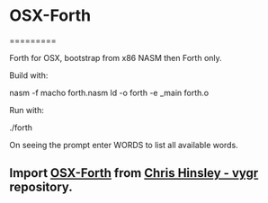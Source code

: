 # OSX-Forth
=========

Forth for OSX, bootstrap from x86 NASM then Forth only.

Build with:

nasm -f macho forth.nasm
ld -o forth -e _main forth.o

Run with:

./forth

On seeing the prompt enter WORDS to list all available words.

## Import [OSX-Forth](https://github.com/vygr/OSX-Forth) from [Chris Hinsley - vygr](https://github.com/vygr) repository.
